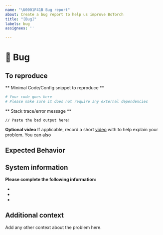 ```yaml
---
name: "\U0001F41B Bug report"
about: Create a bug report to help us improve BoTorch
title: "[Bug]"
labels: bug
assignees: ''

---
```


# 🐛 Bug

<!-- A clear and concise description of what the bug is. -->

## To reproduce

** Minimal Code/Config snippet to reproduce **
```python
# Your code goes here
# Please make sure it does not require any external dependencies
```

** Stack trace/error message **
```
// Paste the bad output here!
```
**Optional video**
If applicable, record a short [video](https://asciinema.org) with to help explain your problem.
You can also 

## Expected Behavior
<!-- A clear and concise description of what you expected to happen. -->

## System information

**Please complete the following information:**
- <!-- Hydra Version -->
- <!-- Operating system -->
- <!-- List of installed Hydra plugins -->

## Additional context
Add any other context about the problem here.
